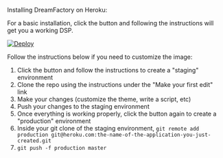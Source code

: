 Installing DreamFactory on Heroku:

For a basic installation, click the button and following the instructions will get you a working DSP. 

<p><a href="https://heroku.com/deploy?template=https://github.com/dreamfactorysoftware/dsp-core/"><img src="https://camo.githubusercontent.com/c0824806f5221ebb7d25e559568582dd39dd1170/68747470733a2f2f7777772e6865726f6b7563646e2e636f6d2f6465706c6f792f627574746f6e2e706e67" alt="Deploy" data-canonical-src="https://www.herokucdn.com/deploy/button.png" style="max-width:100%;"></a></p>

Follow the instructions below if you need to customize the image:

1. Click the button and follow the instructions to create a "staging" environment
1. Clone the repo using the instructions under the "Make your first edit" link
1. Make your changes (customize the theme, write a script, etc)
1. Push your changes to the staging environment
1. Once everything is working properly, click the button again to create a "production" environment
1. Inside your git clone of the staging environment, `git remote add production git@heroku.com:the-name-of-the-application-you-just-created.git`
1. `git push -f production master`